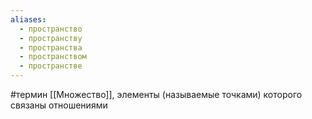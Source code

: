 ```yaml
---
aliases:
  - пространство
  - пространству
  - пространства
  - пространством
  - пространстве
---
```

#термин
[[Множество]], элементы (называемые точками) которого связаны отношениями